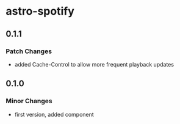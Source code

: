 # astro-spotify

## 0.1.1

### Patch Changes

- added Cache-Control to allow more frequent playback updates

## 0.1.0

### Minor Changes

- first version, added <CurrentlyPlaying /> component
